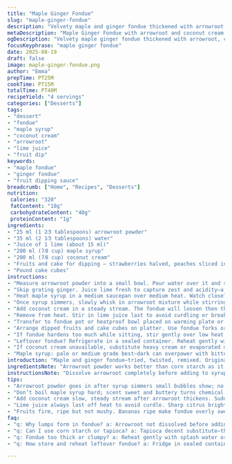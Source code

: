 ```yaml
---
title: "Maple Ginger Fondue"
slug: "maple-ginger-fondue"
description: "Velvety maple and ginger fondue thickened with arrowroot and coconut cream for a tropical, tangy twist. Fresh squeezed lime juice replaces ginger juice for a citrusy punch. Served with an assortment of fruits and pound cake cubes, great for quick dessert or casual entertaining. Uses arrowroot to avoid cloudiness; coconut cream adds richness while keeping a light texture. Adjust heat on burner carefully to avoid boiling over; thickens in 3-5 minutes with gentle bubbles and slight gloss. A balance of zesty and sweet with easy swaps for common kitchen finds."
metaDescription: "Maple Ginger Fondue with arrowroot and coconut cream. Thickens fast with gentle bubbles; bright lime juice for sharp citrus punch. Serve with fresh fruits and cake."
ogDescription: "Velvety maple ginger fondue thickened with arrowroot, coconut cream. Fresh lime juice for citrus zip. Great for fruits and pound cake dips. Watch heat closely."
focusKeyphrase: "maple ginger fondue"
date: 2025-08-19
draft: false
image: maple-ginger-fondue.png
author: "Emma"
prepTime: PT25M
cookTime: PT15M
totalTime: PT40M
recipeYield: "4 servings"
categories: ["Desserts"]
tags:
- "dessert"
- "fondue"
- "maple syrup"
- "coconut cream"
- "arrowroot"
- "lime juice"
- "fruit dip"
keywords:
- "maple fondue"
- "ginger fondue"
- "fruit dipping sauce"
breadcrumb: ["Home", "Recipes", "Desserts"]
nutrition: 
 calories: "320"
 fatContent: "18g"
 carbohydrateContent: "40g"
 proteinContent: "1g"
ingredients:
- "25 ml (1 2⁄3 tablespoons) arrowroot powder"
- "35 ml (2 1⁄3 tablespoons) water"
- "Juice of 1 lime (about 15 ml)"
- "200 ml (7⁄8 cup) maple syrup"
- "200 ml (7⁄8 cup) coconut cream"
- "Fruits and cake for dipping — strawberries halved, peaches sliced in eighths, peeled apples quartered, pineapple cubed, banana slices, halved grapes"
- "Pound cake cubes"
instructions:
- "Measure arrowroot powder into a small bowl. Pour water over it and stir briskly until fully dissolved. Set aside; this mix prevents lumps if added too fast."
- "Skip grating ginger. Juice lime fresh to capture zest and acidity—a citrusy twist that lifts maple sweetness. Keep juice ready."
- "Heat maple syrup in a medium saucepan over medium heat. Watch closely; it begins to simmer with tiny bubbles at edges in 2-3 minutes. Avoid boiling hard—caramelization risks bitterness."
- "Once syrup simmers, slowly whisk in arrowroot mixture while stirring vigorously. The liquid thickens quickly; lower heat to maintain gentle simmer. Stir constantly to prevent arrowroot settling or clumping."
- "Add coconut cream in a steady stream. The fondue will loosen then thicken again. The scent should shift to sweet coconut mingled with maple syrup—thick enough to coat back of a spoon, glossy surface with slow ripples."
- "Remove from heat. Stir in lime juice last to avoid curdling or breaking curds. The acidity brightens and balances richness."
- "Transfer to fondue pot or heatproof bowl placed on warming plate or low simmer on burner. Keep warm but do not boil."
- "Arrange dipped fruits and cake cubes on platter. Use fondue forks or wooden skewers for easy dipping."
- "If fondue hardens too much while sitting, stir gently over low heat to loosen. Arrowroot can set firm when cooled, avoid letting cool totally."
- "Leftover fondue? Refrigerate in a sealed container. Reheat gently with splash of cream or water to restore creaminess, whisk briskly."
- "If coconut cream unavailable, substitute heavy cream or evaporated milk but add a pinch of salt to balance sweetness."
- "Maple syrup: pale or medium grade best—dark can overpower with bitter notes."
introduction: "Maple and ginger fondue—tried, twisted, remixed. Original with fresh ginger juice grated; slipped in lime juice instead. Sharp, citrusy, less fibrous and takes less effort. Thickener swap too—arrowroot instead of corn starch. Cleaner look, lighter finish. Coconut cream over dairy cream; tropical undertone adds complexity. Pay attention to simmering maple syrup—small bubbles, aroma sweet and buttery, not burnt or bitter. Swirl the thickener in slow, no lumps. Stir often. Fondue clumping or shell like mess? Temperature too high or arrowroot dumped en masse. Once you nail consistency creamy enough to coat spoon back like thick custard, you’re close. Serve with colorful fruit—acid cuts sweetness; pound cake for starch to balance richness. Simple backyard dinner or weekend sit-down, a cozy indulgence with punch. Tried drying heat too high—got gritty, thin, lost maple clarity. Patience crucial."
ingredientsNote: "Arrowroot powder works better than corn starch as it thickens faster, finishes clear, not cloudy, and tolerates gentle heat variations better. If none available, tapioca starch is a decent substitute. Coconut cream replaces heavy cream to avoid overly dense mouthfeel; adds a silky touch and subtle coconut aroma, which pairs surprisingly well with maple’s caramel tones. Juice of fresh lime brightens but can be replaced with orange zest or a splash of lemon juice if preferred; keep quantities similar to avoid curdling. Maple syrup quality matters—pale or amber grade contributes sweetness and light caramel notes without bitterness. Avoid dark grade which imparts harsh flavors. Fruits should be fresh and firm; ripe bananas can make fondue overly sweet if too soft. Pound cake or brioche cubes hold up well, soak fondue in but don’t dissolve immediately. Forks or skewers prevent sticky fingers; keep napkins handy. Store leftover fondue with plastic wrap directly on surface to prevent skin forming. Reheat gently to maintain texture."
instructionsNote: "Dissolve arrowroot completely before adding to syrup—that’s key to avoid lumps that seize. Maple syrup must be simmering gently, not boiling hard; a rolling boil turns syrup bitter and can scorch bottom. Stir constantly once thickener is in; arrowroot sets fast and can grab pan surface leading to burnt spots. When adding coconut cream, do this slowly—pan temperature slightly reduced—because sudden temperature drop can cause separation. The fondue should become glossy and thicken to a pudding-like consistency; test by running a spoon through—you want it to hold shape but not stiffen. Lime juice goes last off heat for freshness and to avoid curdling. Taste balance: too tart? Add tiny pinch of sugar; too sweet? Maybe more lime juice or a pinch of salt to counter. Fondue on warming plate or low simmer, stir occasionally to maintain consistency. Fondue's sensory signals: aroma should emit sweet maple, trace coconut nuance; look for shiny rather than matte surface, slow moving thick ribbons when spilling off spoon. Keep an eye on texture during service—if solidifies, warm gently with a bit of liquid, don’t rush or it will become grainy. Good fondue takes watching, don’t walk away."
tips:
- "Arrowroot powder goes in after syrup simmers small bubbles show; no lumps if mix water first and stir fast. Dumping arrowroot dry? Clumps stuck, burnt spots risk. Slowly whisk in, reduce heat once thickening starts; watch texture constantly, thick custard stage means done."
- "Don’t boil maple syrup hard; scent sweet and buttery turns chemical, bitter notes if bubble roar. Medium-low heat to catch small edge bubbles before arrowroot. Stirring consistently prevents arrowroot from sinking, sticks to pan bottom burns fast and ruins fondue taste/textures."
- "Add coconut cream slow, steady stream after arrowroot thickens. Sudden temperature drops cause separation, ugly curdling. The fondue loosens then thickens again; glossy shine with gentle ripples signals readiness. If no coconut cream, heavy cream with pinch salt to cut sweetness; evaporated milk works but lacks richness."
- "Lime juice always last off heat to avoid curdle. Sharp citrus brightens, lifts sweet maple, but acid added early breaks curds. Alternative citrus: orange zest or few drops lemon juice, keep quantities equal. Freshly squeezed preferred, packaged less punch, alters fondue texture slightly."
- "Fruits firm, ripe but not mushy. Bananas ripe make fondue overly sweet, mix sticky. Pound cake or brioche cubes soak well, hold but don’t dissolve immediately. Forks or skewers best dipping tools; sticky fingers happen otherwise. Cover leftover fondue directly surface with plastic wrap to prevent skin; reheat gently adding liquid for creamy texture."
faq:
- "q: Why lumps form in fondue? a: Arrowroot not dissolved before adding syrup is main cause. Also rapid temp change. Stir fast and slow whisk arrowroot mix. If lumps start, strain or redo batch. Avoid dumping powder dry into hot liquid, always water mix first."
- "q: Can I use corn starch or tapioca? a: Tapioca decent substitute—thickens clear, but slower. Corn starch cloudy, less stable on heat. Arrowroot stands gentle heat variations better. Tapioca may need more cooking time; texture differs slightly. No arrowroot? Use tapioca but expect subtle changes."
- "q: Fondue too thick or clumpy? a: Reheat gently with splash water or cream. Low heat and constant stirring loosen up thickened mix. Overcooked arrowroot breaks down, grainy texture possible. Heat control crucial. If too thin, whisk extra arrowroot-water mix slowly but avoid lumps."
- "q: How store and reheat leftover fondue? a: Fridge in sealed container with plastic wrap over surface to stop skin. Reheat low heat, whisk adding splash cream or water to revive creaminess. Avoid microwave direct—uneven heating breaks texture. Cool fondue sets arrowroot firm; heat gently to loosen."

---
```

